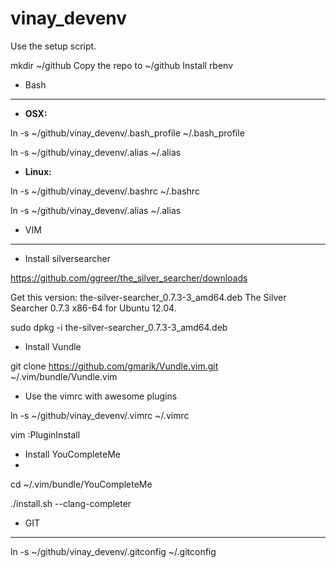vinay_devenv
============

Use the setup script.

mkdir ~/github
Copy the repo to ~/github
Install rbenv

* Bash
------
* **OSX:**

ln -s ~/github/vinay_devenv/.bash_profile ~/.bash_profile

ln -s ~/github/vinay_devenv/.alias ~/.alias

* **Linux:**

ln -s ~/github/vinay_devenv/.bashrc ~/.bashrc

ln -s ~/github/vinay_devenv/.alias ~/.alias

* VIM
-----

* Install silversearcher

https://github.com/ggreer/the_silver_searcher/downloads

Get this version: the-silver-searcher_0.7.3-3_amd64.deb The Silver Searcher 0.7.3 x86-64 for Ubuntu 12.04.

sudo dpkg -i the-silver-searcher_0.7.3-3_amd64.deb

* Install Vundle

git clone https://github.com/gmarik/Vundle.vim.git ~/.vim/bundle/Vundle.vim

* Use the vimrc with awesome plugins

ln -s ~/github/vinay_devenv/.vimrc ~/.vimrc

vim
:PluginInstall

* Install YouCompleteMe
* 
cd ~/.vim/bundle/YouCompleteMe

./install.sh --clang-completer


* GIT
-----
ln -s ~/github/vinay_devenv/.gitconfig ~/.gitconfig
